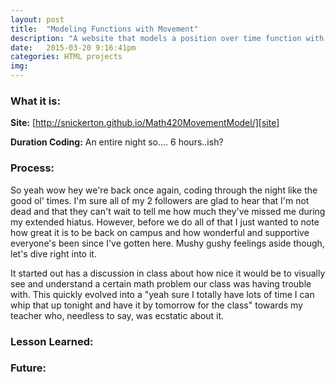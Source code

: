 ```yaml
---
layout: post
title:  "Modeling Functions with Movement"
description: "A website that models a position over time function with a neat little white circle."
date:   2015-03-20 9:16:41pm
categories: HTML projects
img:
---
```

<h3><b>What it is:</b></h3>


<b>Site:</b> [http://snickerton.github.io/Math420MovementModel/][site]

<b>Duration Coding:</b> An entire night so.... 6 hours..ish?

<h3><b>Process:</b></h3>
So yeah wow hey we're back once again, coding through the night like the good ol' times. I'm sure all of my 2 followers are glad to hear that I'm not dead and that they can't wait to tell me how much they've missed me during my extended hiatus. However, before we do all of that I just wanted to note how great it is to be back on campus and how wonderful and supportive everyone's been since I've gotten here. Mushy gushy feelings aside though, let's dive right into it.

It started out has a discussion in class about how nice it would be to visually see and understand a certain math problem our class was having trouble with. This quickly evolved into a "yeah sure I totally have lots of time I can whip that up tonight and have it by tomorrow for the class" towards my teacher who, needless to say, was ecstatic about it.


<h3><b>Lesson Learned:</b></h3>

<h3><b>Future:</b></h3>
